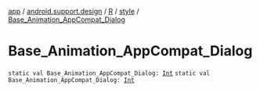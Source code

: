 [app](../../../index.md) / [android.support.design](../../index.md) / [R](../index.md) / [style](index.md) / [Base_Animation_AppCompat_Dialog](./-base_-animation_-app-compat_-dialog.md)

# Base_Animation_AppCompat_Dialog

`static val Base_Animation_AppCompat_Dialog: `[`Int`](https://kotlinlang.org/api/latest/jvm/stdlib/kotlin/-int/index.html)
`static val Base_Animation_AppCompat_Dialog: `[`Int`](https://kotlinlang.org/api/latest/jvm/stdlib/kotlin/-int/index.html)